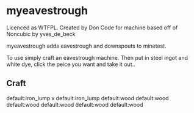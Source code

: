 myeavestrough
========

Licenced as WTFPL.
Created by Don
Code for machine based off of Noncubic by yves_de_beck

myeavestrough adds eavestrough and downspouts to minetest.

To use simply craft an eavestrough machine. Then put in steel ingot and white dye, click the peice you want and take it out..

Craft
-------

default:iron_lump	      x			default:iron_lump
default:wood		default:wood		default:wood
default:wood		default:wood		default:wood
